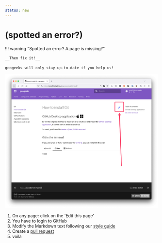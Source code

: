 ```yaml
---
status: new
---
```


# (spotted an error?) 

!!! warning "Spotted an error? A page is missing?"

    __Then fix it!__

    geogeeks will only stay up-to-date if you help us!


![](img/editpage.png)

1. On any page: click on the 'Edit this page' 
2. You have to login to GitHub
3. Modify the Markdown text following our [style guide](styleguide.md)
4. Create a [pull request](https://docs.github.com/en/pull-requests/collaborating-with-pull-requests/proposing-changes-to-your-work-with-pull-requests/creating-a-pull-request)
5. voilà